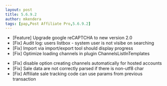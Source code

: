 ```yaml
---
layout: post
title: 5.6.9.2
author: mkendera
tags: [pap,Post Affiliate Pro,5.6.9.2]
---
```


- [Feature] Upgrade google reCAPTCHA to new version 2.0
- [Fix] Audit log: users listbox - system user is not visibe on searching
- [Fix] Import via import/export tool should display progress
- [Fix] Optimize loading channels in plugin ChannelsListInTemplates

<!--more-->

- [Fix] disable option creating channels automatically for hosted accounts
- [Fix] Sale data are not correctly parsed if there is non-utf8 char
- [Fix] Affiliate sale tracking code can use params from previous transaction
